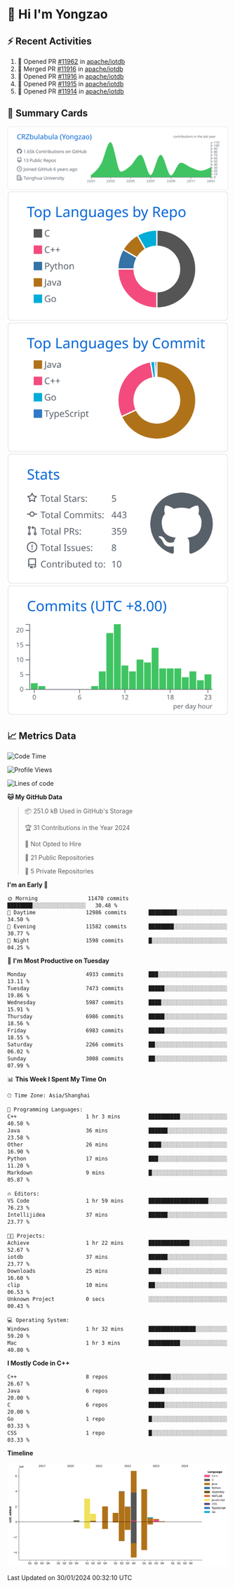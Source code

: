 # 👋 Hi I'm Yongzao

## ⚡ Recent Activities
<!--START_SECTION:activity-->
1. 💪 Opened PR [#11962](https://github.com/apache/iotdb/pull/11962) in [apache/iotdb](https://github.com/apache/iotdb)
2. 🎉 Merged PR [#11916](https://github.com/apache/iotdb/pull/11916) in [apache/iotdb](https://github.com/apache/iotdb)
3. 💪 Opened PR [#11916](https://github.com/apache/iotdb/pull/11916) in [apache/iotdb](https://github.com/apache/iotdb)
4. 💪 Opened PR [#11915](https://github.com/apache/iotdb/pull/11915) in [apache/iotdb](https://github.com/apache/iotdb)
5. 💪 Opened PR [#11914](https://github.com/apache/iotdb/pull/11914) in [apache/iotdb](https://github.com/apache/iotdb)
<!--END_SECTION:activity-->

## 🎑 Summary Cards

[![](https://raw.githubusercontent.com/CRZbulabula/CRZbulabula/main/profile-summary-card-output/github/0-profile-details.svg)](https://github.com/vn7n24fzkq/github-profile-summary-cards)
[![](https://raw.githubusercontent.com/CRZbulabula/CRZbulabula/main/profile-summary-card-output/github/1-repos-per-language.svg)](https://github.com/vn7n24fzkq/github-profile-summary-cards) [![](https://raw.githubusercontent.com/CRZbulabula/CRZbulabula/main/profile-summary-card-output/github/2-most-commit-language.svg)](https://github.com/vn7n24fzkq/github-profile-summary-cards)
[![](https://raw.githubusercontent.com/CRZbulabula/CRZbulabula/main/profile-summary-card-output/github/3-stats.svg)](https://github.com/vn7n24fzkq/github-profile-summary-cards) [![](https://raw.githubusercontent.com/CRZbulabula/CRZbulabula/main/profile-summary-card-output/github/4-productive-time.svg)](https://github.com/vn7n24fzkq/github-profile-summary-cards)

## 📈 Metrics Data

<!--START_SECTION:waka-->
![Code Time](http://img.shields.io/badge/Code%20Time-551%20hrs%2026%20mins-blue)

![Profile Views](http://img.shields.io/badge/Profile%20Views-0-blue)

![Lines of code](https://img.shields.io/badge/From%20Hello%20World%20I%27ve%20Written-25.2%20million%20lines%20of%20code-blue)

**🐱 My GitHub Data** 

> 📦 251.0 kB Used in GitHub's Storage 
 > 
> 🏆 31 Contributions in the Year 2024
 > 
> 🚫 Not Opted to Hire
 > 
> 📜 21 Public Repositories 
 > 
> 🔑 5 Private Repositories 
 > 
**I'm an Early 🐤** 

```text
🌞 Morning                11470 commits       ████████░░░░░░░░░░░░░░░░░   30.48 % 
🌆 Daytime                12986 commits       █████████░░░░░░░░░░░░░░░░   34.50 % 
🌃 Evening                11582 commits       ████████░░░░░░░░░░░░░░░░░   30.77 % 
🌙 Night                  1598 commits        █░░░░░░░░░░░░░░░░░░░░░░░░   04.25 % 
```
📅 **I'm Most Productive on Tuesday** 

```text
Monday                   4933 commits        ███░░░░░░░░░░░░░░░░░░░░░░   13.11 % 
Tuesday                  7473 commits        █████░░░░░░░░░░░░░░░░░░░░   19.86 % 
Wednesday                5987 commits        ████░░░░░░░░░░░░░░░░░░░░░   15.91 % 
Thursday                 6986 commits        █████░░░░░░░░░░░░░░░░░░░░   18.56 % 
Friday                   6983 commits        █████░░░░░░░░░░░░░░░░░░░░   18.55 % 
Saturday                 2266 commits        ██░░░░░░░░░░░░░░░░░░░░░░░   06.02 % 
Sunday                   3008 commits        ██░░░░░░░░░░░░░░░░░░░░░░░   07.99 % 
```


📊 **This Week I Spent My Time On** 

```text
🕑︎ Time Zone: Asia/Shanghai

💬 Programming Languages: 
C++                      1 hr 3 mins         ██████████░░░░░░░░░░░░░░░   40.50 % 
Java                     36 mins             ██████░░░░░░░░░░░░░░░░░░░   23.58 % 
Other                    26 mins             ████░░░░░░░░░░░░░░░░░░░░░   16.90 % 
Python                   17 mins             ███░░░░░░░░░░░░░░░░░░░░░░   11.20 % 
Markdown                 9 mins              █░░░░░░░░░░░░░░░░░░░░░░░░   05.87 % 

🔥 Editors: 
VS Code                  1 hr 59 mins        ███████████████████░░░░░░   76.23 % 
Intellijidea             37 mins             ██████░░░░░░░░░░░░░░░░░░░   23.77 % 

🐱‍💻 Projects: 
Achieve                  1 hr 22 mins        █████████████░░░░░░░░░░░░   52.67 % 
iotdb                    37 mins             ██████░░░░░░░░░░░░░░░░░░░   23.77 % 
Downloads                25 mins             ████░░░░░░░░░░░░░░░░░░░░░   16.60 % 
clip                     10 mins             ██░░░░░░░░░░░░░░░░░░░░░░░   06.53 % 
Unknown Project          0 secs              ░░░░░░░░░░░░░░░░░░░░░░░░░   00.43 % 

💻 Operating System: 
Windows                  1 hr 32 mins        ███████████████░░░░░░░░░░   59.20 % 
Mac                      1 hr 3 mins         ██████████░░░░░░░░░░░░░░░   40.80 % 
```

**I Mostly Code in C++** 

```text
C++                      8 repos             ███████░░░░░░░░░░░░░░░░░░   26.67 % 
Java                     6 repos             █████░░░░░░░░░░░░░░░░░░░░   20.00 % 
C                        6 repos             █████░░░░░░░░░░░░░░░░░░░░   20.00 % 
Go                       1 repo              █░░░░░░░░░░░░░░░░░░░░░░░░   03.33 % 
CSS                      1 repo              █░░░░░░░░░░░░░░░░░░░░░░░░   03.33 % 
```



**Timeline**

![Lines of Code chart](https://raw.githubusercontent.com/CRZbulabula/CRZbulabula/main/assets/bar_graph.png)


 Last Updated on 30/01/2024 00:32:10 UTC
<!--END_SECTION:waka-->

